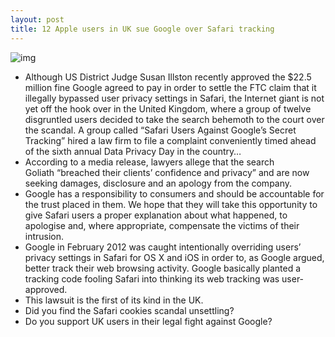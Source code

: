 ```yaml
---
layout: post
title: 12 Apple users in UK sue Google over Safari tracking
---
```

![img](http://media.idownloadblog.com/wp-content/uploads/2012/12/iPad-mini-promo-Smart-Cover-launching-Safari.jpg)
* Although US District Judge Susan Illston recently approved the $22.5 million fine Google agreed to pay in order to settle the FTC claim that it illegally bypassed user privacy settings in Safari, the Internet giant is not yet off the hook over in the United Kingdom, where a group of twelve disgruntled users decided to take the search behemoth to the court over the scandal. A group called “Safari Users Against Google’s Secret Tracking” hired a law firm to file a complaint conveniently timed ahead of the sixth annual Data Privacy Day in the country…
* According to a media release, lawyers allege that the search Goliath “breached their clients’ confidence and privacy” and are now seeking damages, disclosure and an apology from the company.
* Google has a responsibility to consumers and should be accountable for the trust placed in them. We hope that they will take this opportunity to give Safari users a proper explanation about what happened, to apologise and, where appropriate, compensate the victims of their intrusion.
* Google in February 2012 was caught intentionally overriding users’ privacy settings in Safari for OS X and iOS in order to, as Google argued, better track their web browsing activity. Google basically planted a tracking code fooling Safari into thinking its web tracking was user-approved.
* This lawsuit is the first of its kind in the UK.
* Did you find the Safari cookies scandal unsettling?
* Do you support UK users in their legal fight against Google?

